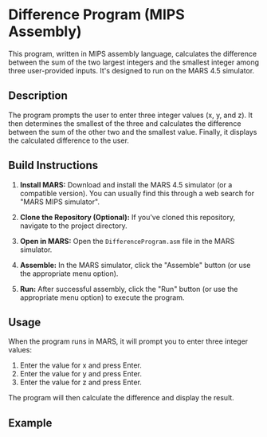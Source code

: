 # Difference Program (MIPS Assembly)

This program, written in MIPS assembly language, calculates the difference between the sum of the two largest integers and the smallest integer among three user-provided inputs.  It's designed to run on the MARS 4.5 simulator.

## Description

The program prompts the user to enter three integer values (x, y, and z). It then determines the smallest of the three and calculates the difference between the sum of the other two and the smallest value. Finally, it displays the calculated difference to the user.

## Build Instructions

1.  **Install MARS:** Download and install the MARS 4.5 simulator (or a compatible version).  You can usually find this through a web search for "MARS MIPS simulator".

2.  **Clone the Repository (Optional):** If you've cloned this repository, navigate to the project directory.

3.  **Open in MARS:** Open the `DifferenceProgram.asm` file in the MARS simulator.

4.  **Assemble:** In the MARS simulator, click the "Assemble" button (or use the appropriate menu option).

5.  **Run:** After successful assembly, click the "Run" button (or use the appropriate menu option) to execute the program.

## Usage

When the program runs in MARS, it will prompt you to enter three integer values:

1.  Enter the value for x and press Enter.
2.  Enter the value for y and press Enter.
3.  Enter the value for z and press Enter.

The program will then calculate the difference and display the result.

## Example
